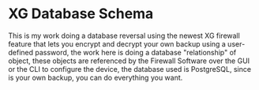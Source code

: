 # XG Database Schema


This is my work doing a database reversal using the newest XG firewall feature that lets you encrypt and decrypt your own backup using a user-defined password, the work here is doing a database "relationship" of object, these objects are referenced by the Firewall Software over the GUI or the CLI to configure the device, the database used is PostgreSQL, since is your own backup, you can do everything you want.
